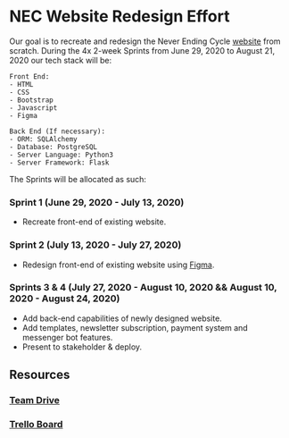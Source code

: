 # NEC Website Redesign Effort
Our goal is to recreate and redesign the Never Ending Cycle [website](http://neverendingcycle.org/) from scratch. During the 4x 2-week Sprints from June 29, 2020 to August 21, 2020 our tech stack will be:
```
Front End:
- HTML
- CSS
- Bootstrap
- Javascript
- Figma

Back End (If necessary):
- ORM: SQLAlchemy
- Database: PostgreSQL
- Server Language: Python3
- Server Framework: Flask
```

The Sprints will be allocated as such:
### Sprint 1 (June 29, 2020 - July 13, 2020)
- Recreate front-end of existing website.

### Sprint 2 (July 13, 2020 - July 27, 2020)
- Redesign front-end of existing website using [Figma](https://www.figma.com/).

### Sprints 3 & 4 (July 27, 2020 - August 10, 2020 && August 10, 2020 - August 24, 2020)
- Add back-end capabilities of newly designed website.
- Add templates, newsletter subscription, payment system and messenger bot features.
- Present to stakeholder & deploy.

## Resources
### [Team Drive](https://drive.google.com/drive/u/1/folders/1vo78c3xbBaYXENOm6er0k661SNO-23CF)
### [Trello Board](https://trello.com/b/PfFT9GtU/nec-kanban-board)
